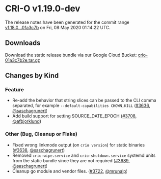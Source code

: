 # CRI-O v1.19.0-dev

The release notes have been generated for the commit range
[v1.18.0...01a3c7b](https://github.com/cri-o/cri-o/compare/v1.18.0...01a3c7b2ec9b9246385871ce47c53cb69d9ed371) on Fri, 08 May 2020 01:14:22 UTC.

## Downloads

Download the static release bundle via our Google Cloud Bucket:
[crio-01a3c7b2e.tar.gz][0]

[0]: https://storage.googleapis.com/k8s-conform-cri-o/artifacts/crio-01a3c7b2e.tar.gz

## Changes by Kind

### Feature

- Re-add the behavior that string slices can be passed to the CLI comma separated, for example `--default-capabilities CHOWN,KILL` ([#3636](https://github.com/cri-o/cri-o/pull/3636), [@saschagrunert](https://github.com/saschagrunert))
- Add build support for setting SOURCE_DATE_EPOCH ([#3708](https://github.com/cri-o/cri-o/pull/3708), [@afbjorklund](https://github.com/afbjorklund))

### Other (Bug, Cleanup or Flake)

- Fixed wrong linkmode output (on `crio version`) for static binaries ([#3638](https://github.com/cri-o/cri-o/pull/3638), [@saschagrunert](https://github.com/saschagrunert))
- Removed `crio-wipe.service` and `crio-shutdown.service` systemd units from the static bundle since they are not required ([#3689](https://github.com/cri-o/cri-o/pull/3689), [@saschagrunert](https://github.com/saschagrunert))
- Cleanup go module and vendor files. ([#3722](https://github.com/cri-o/cri-o/pull/3722), [@mrunalp](https://github.com/mrunalp))
